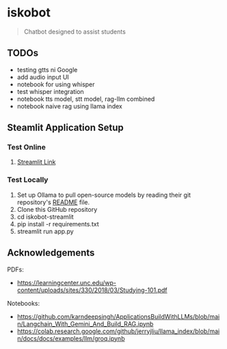 # iskobot
>Chatbot designed to assist students

## TODOs
- testing gtts ni Google
- add audio input UI
- notebook for using whisper
- test whisper integration
- notebook tts model, stt model, rag-llm combined
- notebook naive rag using llama index

## Steamlit Application Setup
### Test Online
1. [Streamlit Link](https://kvejnx2garxngp4cbz8x8f.streamlit.app/)

### Test Locally
1. Set up Ollama to pull open-source models by reading their git repository's [README](https://github.com/ollama/ollama?tab=readme-ov-file) file.
2. Clone this GitHub repository
3. cd iskobot-streamlit
4. pip install -r requirements.txt
5. streamlit run app.py

## Acknowledgements

PDFs:

- https://learningcenter.unc.edu/wp-content/uploads/sites/330/2018/03/Studying-101.pdf

Notebooks:

- https://github.com/karndeepsingh/ApplicationsBuildWithLLMs/blob/main/Langchain_With_Gemini_And_Build_RAG.ipynb
- https://colab.research.google.com/github/jerryjliu/llama_index/blob/main/docs/docs/examples/llm/groq.ipynb
